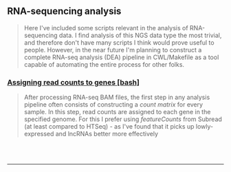 ## RNA-sequencing analysis

> Here I've included some scripts relevant in the analysis of RNA-sequencing data. I find analysis of this NGS data type the most trivial, and therefore don't have many scripts I think would prove useful to people. However, in the near future I'm planning to construct a complete RNA-seq analysis (DEA) pipeline in CWL/Makefile as a tool capable of automating the entire process for other folks.

### [Assigning read counts to genes [bash]](https://github.com/jtopham/jtopham_dev/blob/master/projects/RNAseq_analysis/featCount_script.sh)

> After processing RNA-seq BAM files, the first step in any
> analysis pipeline often consists of constructing a
> *count matrix* for every sample. In this step, read counts
> are assigned to each gene in the specified genome. For this
> I prefer using *featureCounts* from Subread (at least 
> compared to HTSeq) - as I've found that it picks up lowly-
> expressed and lncRNAs better more effectively

<br>


<br>

***


